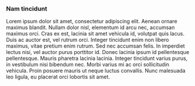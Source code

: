 <h3>Nam tincidunt</h3>
<p>Lorem ipsum dolor sit amet, consectetur adipiscing elit. Aenean ornare maximus blandit. Nullam dolor nisl, elementum id arcu nec, accumsan maximus orci. Cras ex est, lacinia sit amet vehicula id, volutpat quis lacus. Duis ac auctor est, vel rutrum orci. Integer tincidunt enim non libero maximus, vitae pretium enim rutrum. Sed nec accumsan felis. In imperdiet lectus nisi, vel auctor purus porttitor id. Donec lacinia ipsum id pellentesque pellentesque. Mauris pharetra lacinia lacinia. Integer tincidunt varius purus, in vestibulum nisi bibendum nec. Morbi varius mi ac orci sollicitudin vehicula. Proin posuere mauris ut neque luctus convallis. Nunc malesuada leo ligula, eu placerat orci lobortis sit amet. </p>